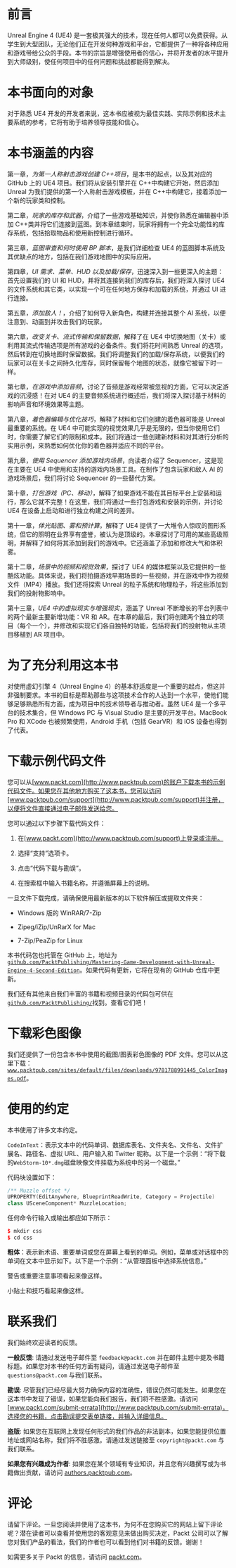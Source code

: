 # 前言

Unreal Engine 4 (UE4) 是一套极其强大的技术，现在任何人都可以免费获得。从学生到大型团队，无论他们正在开发何种游戏和平台，它都提供了一种将各种应用和游戏带给公众的手段。本书的宗旨是增强使用者的信心，并将开发者的水平提升到大师级别，使任何项目中的任何问题和挑战都能得到解决。

# 本书面向的对象

对于熟悉 UE4 开发的开发者来说，这本书应被视为最佳实践、实际示例和技术主要系统的参考，它将有助于培养领导技能和信心。

# 本书涵盖的内容

第一章，*为第一人称射击游戏创建 C++项目*，是本书的起点，以及其对应的 GitHub 上的 UE4 项目。我们将从安装引擎并在 C++中构建它开始，然后添加 Unreal 为我们提供的第一个人称射击游戏模板，并在 C++中构建它，接着添加一个新的玩家类和控制。

第二章，*玩家的库存和武器*，介绍了一些游戏基础知识，并使你熟悉在编辑器中添加 C++类并将它们连接到蓝图。到本章结束时，玩家将拥有一个完全功能性的库存系统，包括拾取物品和使用新控制进行循环。

第三章，*蓝图审查和何时使用 BP 脚本*，是我们详细检查 UE4 的蓝图脚本系统及其优缺点的地方，包括在我们游戏地图中的实际应用。

第四章，*UI 需求、菜单、HUD 以及加载/保存*，迅速深入到一些更深入的主题：首先设置我们的 UI 和 HUD，并将其连接到我们的库存后，我们将深入探讨 UE4 的文件系统和其它类，以实现一个可在任何地方保存和加载的系统，并通过 UI 进行连接。

第五章，*添加敌人！*，介绍了如何导入新角色，构建并连接其整个 AI 系统，以便注意到、动画到并攻击我们的玩家。

第六章，*改变关卡、流式传输和保留数据*，解释了在 UE4 中切换地图（关卡）或利用其流式传输选项是所有游戏的必备条件。我们将花时间熟悉 Unreal 的选项，然后转到在切换地图时保留数据。我们将调整我们的加载/保存系统，以便我们的玩家可以在关卡之间持久化库存，同时保留每个地图的状态，就像它被留下时一样。

第七章，*在游戏中添加音频*，讨论了音频是游戏经常被忽视的方面，它可以决定游戏的沉浸感！在对 UE4 的主要音频系统进行概述后，我们将深入探讨基于材料的影响声音和环境效果等主题。

第八章，*着色器编辑与优化技巧*，解释了材料和它们创建的着色器可能是 Unreal 最重要的系统。在 UE4 中可能实现的视觉效果几乎是无限的，但当你使用它们时，你需要了解它们的限制和成本。我们将通过一些创建新材料和对其进行分析的实用示例，来熟悉如何优化你的着色器并适应不同的平台。

第九章，*使用 Sequencer 添加游戏内场景*，向读者介绍了 Sequencer，这是现在主要在 UE4 中使用和支持的游戏内场景工具。在制作了包含玩家和敌人 AI 的游戏场景后，我们将讨论 Sequencer 的一些替代方案。

第十章，*打包游戏（PC、移动）*，解释了如果游戏不能在其目标平台上安装和运行，那么它就不完整！在这里，我们将通过一些打包游戏和安装的示例，并讨论 UE4 在设备上启动和进行独立构建之间的差异。

第十一章，*体光贴图、雾和预计算*，解释了 UE4 提供了一大堆令人惊叹的图形系统，但它的照明在业界享有盛誉，被认为是顶级的。本章探讨了可用的某些高级照明，并解释了如何将其添加到我们的游戏中。它还涵盖了添加和修改大气和体积雾。

第十二章，*场景中的视频和视觉效果*，探讨了 UE4 的媒体框架以及它提供的一些酷炫功能。具体来说，我们将拍摄游戏早期场景的一些视频，并在游戏中作为视频文件（MP4）播放。我们还将探索 Unreal 的粒子系统和物理粒子，将这些添加到我们的投射物影响中。

第十三章，*UE4 中的虚拟现实与增强现实*，涵盖了 Unreal 不断增长的平台列表中的两个最新主要新增功能：VR 和 AR。在本章的最后，我们将创建两个独立的项目（每个一个），并修改和实现它们各自独特的功能，包括将我们的投射物从主项目移植到 AR 项目中。

# 为了充分利用这本书

对使用虚幻引擎 4（Unreal Engine 4）的基本舒适度是一个重要的起点，但这并非强制要求。本书的目标是帮助那些与这项技术合作的人达到一个水平，使他们能够足够熟悉所有方面，成为项目中的技术领导者与推动者。虽然 UE4 是一个多平台的技术集合，但 Windows PC 与 Visual Studio 是主要的开发平台。MacBook Pro 和 XCode 也被频繁使用，Android 手机（包括 GearVR）和 iOS 设备也得到了代表。

# 下载示例代码文件

您可以从[www.packt.com](http://www.packtpub.com)的账户下载本书的示例代码文件。如果您在其他地方购买了这本书，您可以访问[www.packtpub.com/support](http://www.packtpub.com/support)并注册，以便将文件直接通过电子邮件发送给您。

您可以通过以下步骤下载代码文件：

1.  在[www.packt.com](http://www.packtpub.com/support)上登录或注册。

1.  选择“支持”选项卡。

1.  点击“代码下载与勘误”。

1.  在搜索框中输入书籍名称，并遵循屏幕上的说明。

一旦文件下载完成，请确保使用最新版本的以下软件解压或提取文件夹：

+   Windows 版的 WinRAR/7-Zip

+   Zipeg/iZip/UnRarX for Mac

+   7-Zip/PeaZip for Linux

本书代码包也托管在 GitHub 上，地址为[`github.com/PacktPublishing/Mastering-Game-Development-with-Unreal-Engine-4-Second-Edition`](https://github.com/PacktPublishing/Mastering-Game-Development-with-Unreal-Engine-4-Second-Edition)。如果代码有更新，它将在现有的 GitHub 仓库中更新。

我们还有其他来自我们丰富的书籍和视频目录的代码包可供在[`github.com/PacktPublishing/`](https://github.com/PacktPublishing/)找到。查看它们吧！

# 下载彩色图像

我们还提供了一份包含本书中使用的截图/图表彩色图像的 PDF 文件。您可以从这里下载：[`www.packtpub.com/sites/default/files/downloads/9781788991445_ColorImages.pdf`](https://www.packtpub.com/sites/default/files/downloads/9781788991445_ColorImages.pdf)。

# 使用的约定

本书使用了许多文本约定。

`CodeInText`：表示文本中的代码单词、数据库表名、文件夹名、文件名、文件扩展名、路径名、虚拟 URL、用户输入和 Twitter 昵称。以下是一个示例：“将下载的`WebStorm-10*.dmg`磁盘映像文件挂载为系统中的另一个磁盘。”

代码块设置如下：

```cpp
/** Muzzle offset */
UPROPERTY(EditAnywhere, BlueprintReadWrite, Category = Projectile)
class USceneComponent* MuzzleLocation;
```

任何命令行输入或输出都应如下所示：

```cpp
$ mkdir css
$ cd css
```

**粗体**：表示新术语、重要单词或您在屏幕上看到的单词。例如，菜单或对话框中的单词在文本中显示如下。以下是一个示例：“从管理面板中选择系统信息。”

警告或重要注意事项看起来像这样。

小贴士和技巧看起来像这样。

# 联系我们

我们始终欢迎读者的反馈。

**一般反馈**: 请通过发送电子邮件至 `feedback@packt.com` 并在邮件主题中提及书籍标题。如果您对本书的任何方面有疑问，请通过发送电子邮件至 `questions@packt.com` 与我们联系。

**勘误**: 尽管我们已经尽最大努力确保内容的准确性，错误仍然可能发生。如果您在这本书中发现了错误，如果您能向我们报告，我们将不胜感激。请访问 [www.packt.com/submit-errata](http://www.packtpub.com/submit-errata)，选择您的书籍，点击勘误提交表单链接，并输入详细信息。

**盗版**: 如果您在互联网上发现任何形式的我们作品的非法副本，如果您能提供位置地址或网站名称，我们将不胜感激。请通过发送链接至 `copyright@packt.com` 与我们联系。

**如果您有兴趣成为作者**: 如果您在某个领域有专业知识，并且您有兴趣撰写或为书籍做出贡献，请访问 [authors.packtpub.com](http://authors.packtpub.com/)。

# 评论

请留下评论。一旦您阅读并使用了这本书，为何不在您购买它的网站上留下评论呢？潜在读者可以查看并使用您的客观意见来做出购买决定，Packt 公司可以了解您对我们产品的看法，我们的作者也可以看到他们对书籍的反馈。谢谢！

如需更多关于 Packt 的信息，请访问 [packt.com](https://www.packtpub.com/)。
